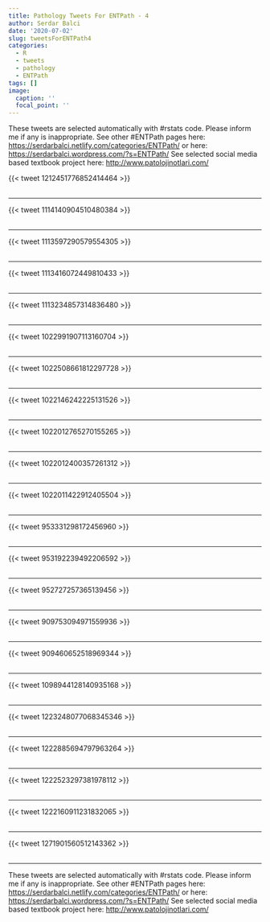 ```yaml
---
title: Pathology Tweets For ENTPath - 4
author: Serdar Balci
date: '2020-07-02'
slug: tweetsForENTPath4
categories:
  - R
  - tweets
  - pathology
  - ENTPath
tags: []
image:
  caption: ''
  focal_point: ''
---
```



These tweets are selected automatically with #rstats code. Please inform me if any is inappropriate.
See other #ENTPath pages here: https://serdarbalci.netlify.com/categories/ENTPath/  or here: https://serdarbalci.wordpress.com/?s=ENTPath/ 
See selected social media based textbook project here: http://www.patolojinotlari.com/

{{< tweet 1212451776852414464 >}}
<br>
<br>
<hr>
{{< tweet 1114140904510480384 >}}
<br>
<br>
<hr>
{{< tweet 1113597290579554305 >}}
<br>
<br>
<hr>
{{< tweet 1113416072449810433 >}}
<br>
<br>
<hr>
{{< tweet 1113234857314836480 >}}
<br>
<br>
<hr>
{{< tweet 1022991907113160704 >}}
<br>
<br>
<hr>
{{< tweet 1022508661812297728 >}}
<br>
<br>
<hr>
{{< tweet 1022146242225131526 >}}
<br>
<br>
<hr>
{{< tweet 1022012765270155265 >}}
<br>
<br>
<hr>
{{< tweet 1022012400357261312 >}}
<br>
<br>
<hr>
{{< tweet 1022011422912405504 >}}
<br>
<br>
<hr>
{{< tweet 953331298172456960 >}}
<br>
<br>
<hr>
{{< tweet 953192239492206592 >}}
<br>
<br>
<hr>
{{< tweet 952727257365139456 >}}
<br>
<br>
<hr>
{{< tweet 909753094971559936 >}}
<br>
<br>
<hr>
{{< tweet 909460652518969344 >}}
<br>
<br>
<hr>
{{< tweet 1098944128140935168 >}}
<br>
<br>
<hr>
{{< tweet 1223248077068345346 >}}
<br>
<br>
<hr>
{{< tweet 1222885694797963264 >}}
<br>
<br>
<hr>
{{< tweet 1222523297381978112 >}}
<br>
<br>
<hr>
{{< tweet 1222160911231832065 >}}
<br>
<br>
<hr>
{{< tweet 1271901560512143362 >}}
<br>
<br>
<hr>


These tweets are selected automatically with #rstats code. Please inform me if any is inappropriate.
See other #ENTPath pages here: https://serdarbalci.netlify.com/categories/ENTPath/  or here: https://serdarbalci.wordpress.com/?s=ENTPath/ 
See selected social media based textbook project here: http://www.patolojinotlari.com/
